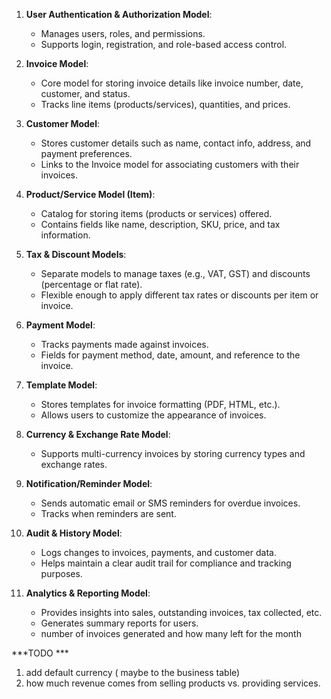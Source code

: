 1. **User Authentication & Authorization Model**:
   - Manages users, roles, and permissions.
   - Supports login, registration, and role-based access control.

2. **Invoice Model**:
   - Core model for storing invoice details like invoice number, date, customer, and status.
   - Tracks line items (products/services), quantities, and prices.

3. **Customer Model**:
   - Stores customer details such as name, contact info, address, and payment preferences.
   - Links to the Invoice model for associating customers with their invoices.

4. **Product/Service Model  (Item)**:
   - Catalog for storing items (products or services) offered.
   - Contains fields like name, description, SKU, price, and tax information.

5. **Tax & Discount Models**:
   - Separate models to manage taxes (e.g., VAT, GST) and discounts (percentage or flat rate).
   - Flexible enough to apply different tax rates or discounts per item or invoice.

6. **Payment Model**:
   - Tracks payments made against invoices.
   - Fields for payment method, date, amount, and reference to the invoice.

7. **Template Model**:
   - Stores templates for invoice formatting (PDF, HTML, etc.).
   - Allows users to customize the appearance of invoices.

8. **Currency & Exchange Rate Model**:
   - Supports multi-currency invoices by storing currency types and exchange rates.

9. **Notification/Reminder Model**:
   - Sends automatic email or SMS reminders for overdue invoices.
   - Tracks when reminders are sent.

10. **Audit & History Model**:
    - Logs changes to invoices, payments, and customer data.
    - Helps maintain a clear audit trail for compliance and tracking purposes.

11. **Analytics & Reporting Model**:
    - Provides insights into sales, outstanding invoices, tax collected, etc.
    - Generates summary reports for users.
    - number of invoices generated and how many left for the month



***TODO ***
1. add default currency ( maybe to the business table)
2. how much revenue comes from selling products vs. providing services.